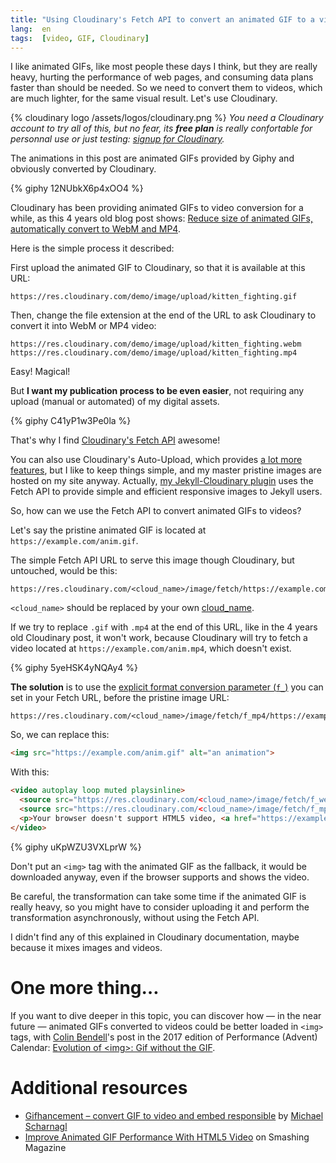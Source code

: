 ```yaml
---
title: "Using Cloudinary's Fetch API to convert an animated GIF to a video"
lang:  en
tags:  [video, GIF, Cloudinary]
---
```


I like animated GIFs, like most people these days I think, but they are really heavy, hurting the performance of web pages, and consuming data plans faster than should be needed. So we need to convert them to videos, which are much lighter, for the same visual result. Let's use Cloudinary.

{% cloudinary logo /assets/logos/cloudinary.png %}
*You need a Cloudinary account to try all of this, but no fear, its **free plan** is really confortable for personnal use or just testing: [signup for Cloudinary](https://nho.io/cloudinary-signup).*

The animations in this post are animated GIFs provided by Giphy and obviously converted by Cloudinary.

{% giphy 12NUbkX6p4xOO4 %}

Cloudinary has been providing animated GIFs to video conversion for a while, as this 4 years old blog post shows: [Reduce size of animated GIFs, automatically convert to WebM and MP4](https://cloudinary.com/blog/reduce_size_of_animated_gifs_automatically_convert_to_webm_and_mp4).

Here is the simple process it described:

First upload the animated GIF to Cloudinary, so that it is available at this URL:

```
https://res.cloudinary.com/demo/image/upload/kitten_fighting.gif
```

Then, change the file extension at the end of the URL to ask Cloudinary to convert it into WebM or MP4 video:

```
https://res.cloudinary.com/demo/image/upload/kitten_fighting.webm
https://res.cloudinary.com/demo/image/upload/kitten_fighting.mp4
```

Easy! Magical!

But **I want my publication process to be even easier**, not requiring any upload (manual or automated) of my digital assets.

{% giphy C41yP1w3Pe0la %}

That's why I find [Cloudinary's Fetch API](https://cloudinary.com/documentation/fetch_remote_images#remote_image_fetch_url) awesome!

You can also use Cloudinary's Auto-Upload, which provides [a lot more features](https://cloudinary.com/documentation/fetch_remote_images), but I like to keep things simple, and my master pristine images are hosted on my site anyway. Actually, [my Jekyll-Cloudinary plugin](https://nhoizey.github.io/jekyll-cloudinary/) uses the Fetch API to provide simple and efficient responsive images to Jekyll users.

So, how can we use the Fetch API to convert animated GIFs to videos?

Let's say the pristine animated GIF is located at `https://example.com/anim.gif`.

The simple Fetch API URL to serve this image though Cloudinary, but untouched, would be this:

```
https://res.cloudinary.com/<cloud_name>/image/fetch/https://example.com/anim.gif
```

`<cloud_name>` should be replaced by your own [cloud_name](https://cloudinary.com/documentation/solution_overview#cloud_name).

If we try to replace `.gif` with `.mp4` at the end of this URL, like in the 4 years old Cloudinary post, it won't work, because Cloudinary will try to fetch a video located at `https://example.com/anim.mp4`, which doesn't exist.

{% giphy 5yeHSK4yNQAy4 %}

**The solution** is to use the [explicit format conversion parameter (`f_`)](https://cloudinary.com/documentation/image_transformations#image_format_support) you can set in your Fetch URL, before the pristine image URL:

```
https://res.cloudinary.com/<cloud_name>/image/fetch/f_mp4/https://example.com/anim.gif
```

So, we can replace this:

```html
<img src="https://example.com/anim.gif" alt="an animation">
```

With this:

```html
<video autoplay loop muted playsinline>
  <source src="https://res.cloudinary.com/<cloud_name>/image/fetch/f_webm/https://example.com/anim.gif" type="video/webm">
  <source src="https://res.cloudinary.com/<cloud_name>/image/fetch/f_mp4/https://example.com/anim.gif" type="video/mp4">
  <p>Your browser doesn't support HTML5 video, <a href="https://example.com/anim.gif">download the animated GIF</a>.</p>
</video>
```

{% giphy uKpWZU3VXLprW %}

Don't put an `<img>` tag with the animated GIF as the fallback, it would be downloaded anyway, even if the browser supports and shows the video.

Be careful, the transformation can take some time if the animated GIF is really heavy, so you might have to consider uploading it and perform the transformation asynchronously, without using the Fetch API.

I didn't find any of this explained in Cloudinary documentation, maybe because it mixes images and videos.

# One more thing…

If you want to dive deeper in this topic, you can discover how — in the near future — animated GIFs converted to videos could be better loaded in `<img>` tags, with [Colin Bendell](https://twitter.com/colinbendell)'s post in the 2017 edition of Performance (Advent) Calendar: [Evolution of &lt;img&gt;: Gif without the GIF](https://calendar.perfplanet.com/2017/animated-gif-without-the-gif/).

# Additional resources

- [Gifhancement – convert GIF to video and embed responsible](https://justmarkup.com/log/2018/02/gifhancement/) by [Michael Scharnagl](https://justmarkup.com/log/servus-hello-and-welcome/)
- [Improve Animated GIF Performance With HTML5 Video](https://www.smashingmagazine.com/2018/11/gif-to-video/) on Smashing Magazine
